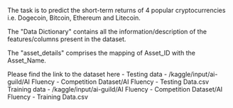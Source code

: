 The task is to predict the short-term returns of 4 popular cryptocurrencies i.e. Dogecoin, Bitcoin, Ethereum and Litecoin.

The "Data Dictionary" contains all the information/description of the features/columns present in the dataset.

The "asset_details" comprises the mapping of Asset_ID with the Asset_Name.

Please find the link to the dataset here -
Testing data - /kaggle/input/ai-guild/AI Fluency - Competition Dataset/AI Fluency - Testing Data.csv
Training data - /kaggle/input/ai-guild/AI Fluency - Competition Dataset/AI Fluency - Training Data.csv


 
